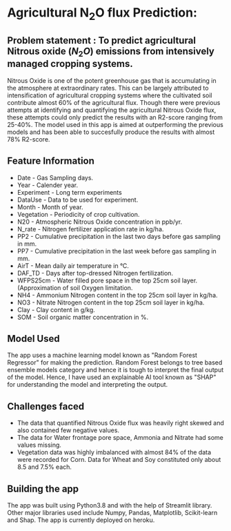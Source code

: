 # Agricultural N<sub>2</sub>O flux Prediction:

## Problem statement : To predict agricultural Nitrous oxide $(N_2 O)$ emissions from intensively managed cropping systems.

Nitrous Oxide is one of the potent greenhouse gas that is accumulating in the atmosphere at extraordinary rates. This can be largely attributed to intensification of agricultural cropping systems where the cultivated soil contribute almost 60% of the agricultural flux.
Though there were previous attempts at identifying and quantifying the agricultural Nitrous Oxide flux, these attempts could only predict the results with an R2-score ranging from 25-40%. The model used in this app is aimed at outperforming the previous models and has been able to succesfully produce the results with almost 78% R2-score.

## Feature Information
* Date - Gas Sampling days.
* Year - Calender year.
* Experiment - Long term experiments
* DataUse - Data to be used for experiment.
* Month - Month of year.
* Vegetation - Periodicity of crop cultivation.
* N20 - Atmospheric Nitrous Oxide  concentration in ppb/yr.
* N_rate - Nitrogen fertilizer application rate in kg/ha.
* PP2 - Cumulative precipitation in the last two days before gas sampling in mm.
* PP7 - Cumulative precipitation in the last week before gas sampling in mm.
* AirT - Mean daily air temperature in °C.
* DAF_TD - Days after top-dressed Nitrogen fertilization.
* WFPS25cm - Water filled pore space in the top 25cm soil layer. (Approximation of soil Oxygen limitation.
* NH4 -  Ammonium Nitrogen content in the top 25cm soil layer in kg/ha.
* NO3 - Nitrate Nitrogen content in the top 25cm soil layer in kg/ha.
* Clay - Clay content in g/kg.
* SOM  - Soil organic matter concentration in %.

## Model Used
The app uses a machine learning model known as "Random Forest Regressor" for making the prediction. Random Forest belongs to tree based ensemble models category and hence it is tough to interpret the final output of the model. 
Hence, I have used an explainable AI tool known as "SHAP" for understanding the model and interpreting the output.

## Challenges faced
* The data that quantified Nitrous Oxide flux was heavily right skewed and also contained few negative values.  
* The data for Water frontage pore space, Ammonia and Nitrate had some values missing.  
* Vegetation data was highly imbalanced with almost 84% of the data were recorded for Corn. Data for Wheat and Soy constituted only about 8.5 and 7.5% each.

## Building the app
The app was built using Python3.8 and with the help of Streamlit library. Other major libraries used include Numpy, Pandas, Matplotlib, Scikit-learn and Shap. The app is currently deployed on heroku.  
